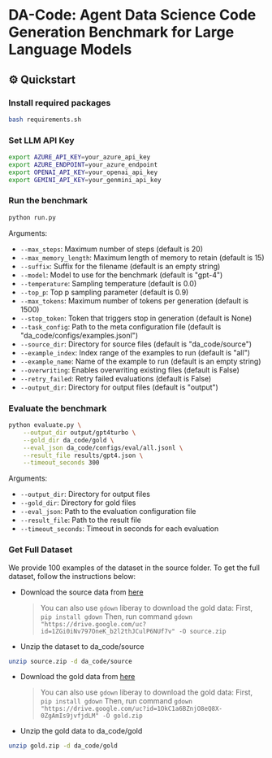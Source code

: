 # DA-Code: Agent Data Science Code Generation Benchmark for Large Language Models

## ⚙️ Quickstart

### Install required packages

```bash
bash requirements.sh
```

### Set LLM API Key

```bash
export AZURE_API_KEY=your_azure_api_key
export AZURE_ENDPOINT=your_azure_endpoint
export OPENAI_API_KEY=your_openai_api_key
export GEMINI_API_KEY=your_genmini_api_key
```

### Run the benchmark

```bash
python run.py
```

Arguments:

- `--max_steps`: Maximum number of steps (default is 20)
- `--max_memory_length`: Maximum length of memory to retain (default is 15)
- `--suffix`: Suffix for the filename (default is an empty string)
- `--model`: Model to use for the benchmark (default is "gpt-4")
- `--temperature`: Sampling temperature (default is 0.0)
- `--top_p`: Top p sampling parameter (default is 0.9)
- `--max_tokens`: Maximum number of tokens per generation (default is 1500)
- `--stop_token`: Token that triggers stop in generation (default is None)
- `--task_config`: Path to the meta configuration file (default is "da_code/configs/examples.jsonl")
- `--source_dir`: Directory for source files (default is "da_code/source")
- `--example_index`: Index range of the examples to run (default is "all")
- `--example_name`: Name of the example to run (default is an empty string)
- `--overwriting`: Enables overwriting existing files (default is False)
- `--retry_failed`: Retry failed evaluations (default is False)
- `--output_dir`: Directory for output files (default is "output")

### Evaluate the benchmark

```bash
python evaluate.py \
    --output_dir output/gpt4turbo \
    --gold_dir da_code/gold \
    --eval_json da_code/configs/eval/all.jsonl \
    --result_file results/gpt4.json \
    --timeout_seconds 300
```

Arguments:

- `--output_dir`: Directory for output files
- `--gold_dir`: Directory for gold files
- `--eval_json`: Path to the evaluation configuration file
- `--result_file`: Path to the result file
- `--timeout_seconds`: Timeout in seconds for each evaluation

### Get Full Dataset

We provide 100 examples of the dataset in the source folder. To get the full dataset, follow the instructions below:

* Download the source data from [here](https://drive.google.com/file/d/1ZGi0iNv797OneK_b2l2thJCulP6NUf7v/view?usp=sharing)

  > You can also use `gdown` liberay to download the gold data:
  > First, `pip install gdown`
  > Then, run command `gdown "https://drive.google.com/uc?id=1ZGi0iNv797OneK_b2l2thJCulP6NUf7v" -O source.zip`
  >
* Unzip the dataset to da_code/source

```bash
unzip source.zip -d da_code/source
```

* Download the gold data from [here](https://drive.google.com/file/d/1OkC1a6BZnjO8eQ8X-0ZgAmIs9jvfjdLM/view?usp=sharing)
  > You can also use `gdown` liberay to download the gold data:
  > First, `pip install gdown`
  > Then, run command `gdown "https://drive.google.com/uc?id=1OkC1a6BZnjO8eQ8X-0ZgAmIs9jvfjdLM" -O gold.zip`
  >
* Unzip the gold data to da_code/gold

```bash
unzip gold.zip -d da_code/gold
```
